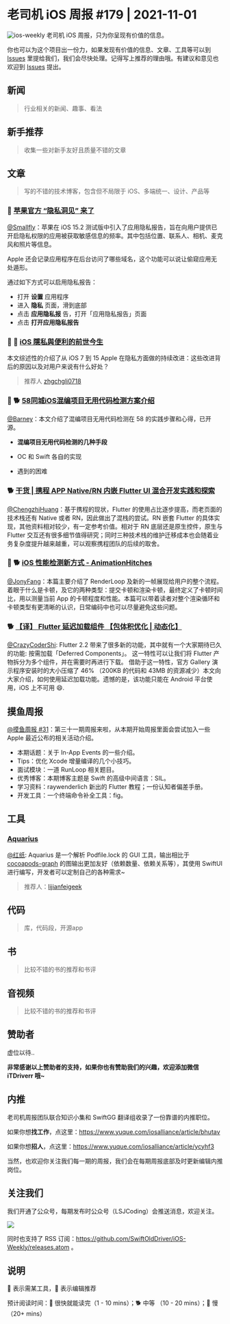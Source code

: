 # 老司机 iOS 周报 #179 | 2021-11-01

![ios-weekly](https://github.com/SwiftOldDriver/iOS-Weekly/blob/master/assets/ios-weekly.png?raw=true)
老司机 iOS 周报，只为你呈现有价值的信息。

你也可以为这个项目出一份力，如果发现有价值的信息、文章、工具等可以到 [Issues](https://github.com/SwiftOldDriver/iOS-Weekly/issues) 里提给我们，我们会尽快处理。记得写上推荐的理由哦。有建议和意见也欢迎到 [Issues](https://github.com/SwiftOldDriver/iOS-Weekly/issues) 提出。

## 新闻

> 行业相关的新闻、趣事、看法

## 新手推荐

> 收集一些对新手友好且质量不错的文章

## 文章

> 写的不错的技术博客，包含但不局限于 iOS、多端统一、设计、产品等

### 🐎 [苹果官方 “隐私洞见” 来了](https://mp.weixin.qq.com/s/jo9sb2AfrnzZWpDDuqJnCw)
[@Smallfly](https://github.com/iostalks)：苹果在 iOS 15.2 测试版中引入了应用隐私报告，旨在向用户提供已开启隐私权限的应用被获取敏感信息的频率。其中包括位置、联系人、相机、麦克风和照片等信息。

Apple 还会记录应用程序在后台访问了哪些域名，这个功能可以说让偷窥应用无处遁形。

通过如下方式可以启用隐私报告：
* 打开 **设置** 应用程序
* 进入 **隐私** 页面，滑到底部
* 点击 **应用隐私报** 告，打开「应用隐私报告」页面
* 点击 **打开应用隐私报告**

### 🐢 🚧 [iOS 隱私與便利的前世今生](https://medium.com/zrealm-ios-dev/ios-隱私與便利的前世今生-9a05f632eba0)

本文综述性的介绍了从 iOS 7 到 15 Apple 在隐私方面做的持续改进：这些改进背后的原因以及对用户来说有什么好处？

> 推荐人 [zhgchgli0718](https://github.com/zhgchgli0718)

### 🌟 🐕 [58同城iOS混编项目无用代码检测方案介绍](https://mp.weixin.qq.com/s/RU8jhQJ_LSFEJcZX3bXmLg)

[@Barney](https://github.com/BarneyZhaoooo)：本文介绍了混编项目无用代码检测在 58 的实践步骤和心得，已开源。

- **混编项目无用代码检测的几种手段**
* OC 和 Swift 各自的实现
- 遇到的困难

### 🐕 [干货 | 携程 APP Native/RN 内嵌 Flutter UI 混合开发实践和探索](https://mp.weixin.qq.com/s/yqChBHJ_QEpjuGYdIJsVzg)

[@ChengzhiHuang](https://github.com/ChengzhiHuang)：基于携程的现状，Flutter 的使用占比逐步提高，而老页面的技术栈还有 Native 或者 RN，因此做出了混栈的尝试。RN 嵌套 Flutter 的具体实现，其他资料相对较少，有一定参考价值。相对于 RN 底层还是原生控件，原生与 Flutter 交互还有很多细节值得研究；同时三种技术栈的维护迁移成本也会随着业务复杂度提升越来越重，可以观察携程团队的后续的取舍。

### 🌟 🐕 [iOS 性能检测新方式 - AnimationHitches](https://mp.weixin.qq.com/s/SQgxvBztLQFZ6QV43iN2Vg)

[@JonyFang](https://github.com/JonyFang)：本篇主要介绍了 RenderLoop 及新的一帧展现给用户的整个流程。着眼于什么是卡顿，及它的两种类型：提交卡顿和渲染卡顿，最终定义了卡顿时间比，用以测量当前 App 的卡顿程度和性能。本篇可以带着读者对整个渲染循环和卡顿类型有更清晰的认识，日常编码中也可以尽量避免这些问题。

### 🐕 [【译】 Flutter 延迟加载组件 【包体积优化 | 动态化】](https://juejin.cn/post/6970870114316976142)

[@CrazyCoderShi](https://github.com/CrazyCoderShi): Flutter 2.2 带来了很多新的功能，其中就有一个大家期待已久的功能: 按需加载「Deferred Components」。 这一特性可以让我们将 Flutter 产物拆分为多个组件，并在需要时再进行下载。 借助于这一特性，官方 Gallery 演示程序安装时的大小压缩了 46% （200KB 的代码和 43MB 的资源减少）本文向大家介绍，如何使用延迟加载功能。遗憾的是，该功能只能在 Android 平台使用，iOS 上不可用 😄.

## 摸鱼周报

[@摸鱼周报 #31](https://mp.weixin.qq.com/s/DQpsOw90UsRg6A5WDyT_pg)：第三十一期周报来啦，从本期开始周报里面会尝试加入一些 Apple 最近公布的相关活动介绍。

* 本期话题：关于 In-App Events 的一些介绍。
*  Tips：优化 Xcode 增量编译的几个小技巧。
* 面试模块：一道 RunLoop 相关题目。
* 优秀博客：本期博客主题是 Swift 的高级中间语言：SIL。
* 学习资料：raywenderlich 新出的 Flutter 教程；一份认知者偏差手册。
* 开发工具：一个终端命令补全工具：fig。

## 工具

### [Aquarius](https://github.com/CrazyFanFan/Aquarius/blob/master/README_CN.md)

[@红纸](https://github.com/nianran): Aquarius 是一个解析 Podfile.lock 的 GUI 工具，输出相比于 [cocoapods-graph](https://github.com/erickjung/cocoapods-graph) 的图输出更加友好（依赖数量、依赖关系等），其使用 SwiftUI 进行编写，开发者可以定制自己的各种需求~

> 推荐人：[lijianfeigeek](https://github.com/lijianfeigeek)

## 代码

> 库，代码段，开源app

## 书

> 比较不错的书的推荐和书评

## 音视频

> 比较不错的书的推荐和书评

## 赞助者

虚位以待..

**非常感谢以上赞助者的支持，如果你也有赞助我们的兴趣，欢迎添加微信 iTDriverr 哦~**

## 内推

老司机周报团队联合知识小集和 SwiftGG 翻译组收录了一份靠谱的内推职位。

如果你想**找工作**，点这里：https://www.yuque.com/iosalliance/article/bhutav

如果你想**招人**，点这里：https://www.yuque.com/iosalliance/article/ycyhf3

当然，也欢迎你关注我们每一期的周报，我们会在每期周报底部及时更新编辑内推岗位。

## 关注我们

我们开通了公众号，每期发布时公众号（LSJCoding）会推送消息，欢迎关注。

![](https://github.com/SwiftOldDriver/iOS-Weekly/blob/master/assets/qrcode_for_wechat.jpg?raw=true)

同时也支持了 RSS 订阅：https://github.com/SwiftOldDriver/iOS-Weekly/releases.atom 。

## 说明

🚧 表示需某工具，🌟 表示编辑推荐

预计阅读时间：🐎 很快就能读完（1 - 10 mins）；🐕 中等 （10 - 20 mins）；🐢 慢（20+ mins）
